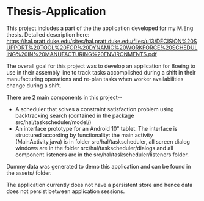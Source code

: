 Thesis-Application
==================
This project includes a part of the the application developed for my M.Eng thesis. 
Detailed description here: https://hal.pratt.duke.edu/sites/hal.pratt.duke.edu/files/u13/DECISION%20SUPPORT%20TOOL%20FOR%20DYNAMIC%20WORKFORCE%20SCHEDULING%20IN%20MANUFACTURING%20ENVIRONMENTS.pdf

The overall goal for this project was to develop an application for Boeing to use in their assembly line to track tasks 
accomplished during a shift in their manufacturing operations and re-plan tasks when worker availabilities change during
a shift.

There are 2 main components in this project--
- A scheduler that solves a constraint satisfaction problem using backtracking search (contained in the package src/hal/taskscheduler/model/)
- An interface prototype for an Android 10" tablet. The interface is structured according by functionality: the main activity (MainActivity.java) is in folder src/hal/taskscheduler, all screen dialog windows are in the folder src/hal/taskscheduler/dialogs and all component listeners are in the src/hal/taskscheduler/listeners folder.

Dummy data was generated to demo this application and can be found in the assets/ folder.

The application currently does not have a persistent store and hence data does not persist between application sessions.
